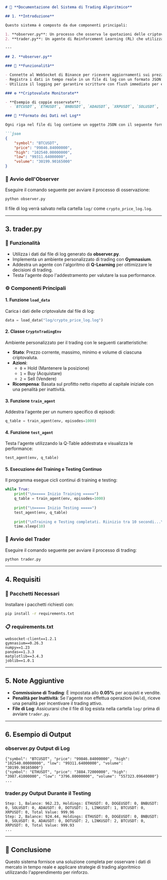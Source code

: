 ```markdown
# 📄 **Documentazione del Sistema di Trading Algoritmico**

## 1. **Introduzione**

Questo sistema è composto da due componenti principali:

1. **observer.py**: Un processo che osserva le quotazioni delle criptovalute tramite il WebSocket di Binance e registra i dati in tempo reale in un file di log.
2. **trader.py**: Un agente di Reinforcement Learning (RL) che utilizza i dati registrati per addestrare e testare una strategia di trading su più criptovalute contemporaneamente.

---

## 2. **observer.py**

### 📌 **Funzionalità**

- Connette al WebSocket di Binance per ricevere aggiornamenti sui prezzi di una lista di criptovalute.
- Registra i dati in tempo reale in un file di log con un formato JSON.
- Utilizza il logging per garantire scritture con flush immediato per evitare perdita di dati.

### ⚙️ **Criptovalute Monitorate**

- **Esempio di coppie osservate**:
  - `BTCUSDT`, `ETHUSDT`, `BNBUSDT`, `ADAUSDT`, `XRPUSDT`, `SOLUSDT`, `DOTUSDT`, `DOGEUSDT`, `MATICUSDT`, `LINKUSDT`

### 📝 **Formato dei Dati nel Log**

Ogni riga nel file di log contiene un oggetto JSON con il seguente formato:

```json
{
    "symbol": "BTCUSDT",
    "price": "99846.84000000",
    "high": "102540.00000000",
    "low": "99311.64000000",
    "volume": "30199.90165000"
}
```

### 🚀 **Avvio dell'Observer**

Eseguire il comando seguente per avviare il processo di osservazione:

```bash
python observer.py
```

Il file di log verrà salvato nella cartella `log/` come `crypto_price_log.log`.

---

## 3. **trader.py**

### 📌 **Funzionalità**

- Utilizza i dati dal file di log generato da **observer.py**.
- Implementa un ambiente personalizzato di trading con **Gymnasium**.
- Addestra un agente con l'algoritmo di **Q-Learning** per ottimizzare le decisioni di trading.
- Testa l'agente dopo l'addestramento per valutare la sua performance.

### ⚙️ **Componenti Principali**

#### 1. **Funzione `load_data`**

Carica i dati delle criptovalute dal file di log:

```python
data = load_data("log/crypto_price_log.log")
```

#### 2. **Classe `CryptoTradingEnv`**

Ambiente personalizzato per il trading con le seguenti caratteristiche:

- **Stato**: Prezzo corrente, massimo, minimo e volume di ciascuna criptovaluta.
- **Azioni**:
  - `0` = Hold (Mantenere la posizione)
  - `1` = Buy (Acquistare)
  - `2` = Sell (Vendere)
- **Ricompensa**: Basata sul profitto netto rispetto al capitale iniziale con una penalità per inattività.

#### 3. **Funzione `train_agent`**

Addestra l'agente per un numero specifico di episodi:

```python
q_table = train_agent(env, episodes=1000)
```

#### 4. **Funzione `test_agent`**

Testa l'agente utilizzando la Q-Table addestrata e visualizza le performance:

```python
test_agent(env, q_table)
```

#### 5. **Esecuzione del Training e Testing Continuo**

Il programma esegue cicli continui di training e testing:

```python
while True:
    print("\n===== Inizio Training =====")
    q_table = train_agent(env, episodes=1000)
    
    print("\n===== Inizio Testing =====")
    test_agent(env, q_table)
    
    print("\nTraining e Testing completati. Riinizio tra 10 secondi...\n")
    time.sleep(10)
```

### 📝 **Avvio del Trader**

Eseguire il comando seguente per avviare il processo di trading:

```bash
python trader.py
```

---

## 4. **Requisiti**

### 🐍 **Pacchetti Necessari**

Installare i pacchetti richiesti con:

```bash
pip install -r requirements.txt
```

### 📋 **requirements.txt**

```plaintext
websocket-client==1.2.1
gymnasium==0.26.3
numpy==1.23
pandas==1.3.3
matplotlib==3.4.3
joblib==1.0.1
```

---

## 5. **Note Aggiuntive**

- **Commissione di Trading**: È impostata allo **0.05%** per acquisti e vendite.
- **Penalità per Inattività**: Se l'agente non effettua operazioni (`Hold`), riceve una penalità per incentivare il trading attivo.
- **File di Log**: Assicurarsi che il file di log esista nella cartella `log/` prima di avviare `trader.py`.

---

## 6. **Esempio di Output**

### **observer.py** Output di Log

```
{"symbol": "BTCUSDT", "price": "99846.84000000", "high": "102540.00000000", "low": "99311.64000000", "volume": "30199.90165000"}
{"symbol": "ETHUSDT", "price": "3884.72000000", "high": "3987.41000000", "low": "3796.80000000", "volume": "557323.09640000"}
...
```

### **trader.py** Output Durante il Testing

```
Step: 1, Balance: 962.23, Holdings: ETHUSDT: 0, DOGEUSDT: 0, BNBUSDT: 0, SOLUSDT: 0, ADAUSDT: 0, DOTUSDT: 1, LINKUSDT: 1, BTCUSDT: 0, XRPUSDT: 0, Total Value: 999.96
Step: 2, Balance: 924.44, Holdings: ETHUSDT: 0, DOGEUSDT: 0, BNBUSDT: 0, SOLUSDT: 0, ADAUSDT: 0, DOTUSDT: 2, LINKUSDT: 2, BTCUSDT: 0, XRPUSDT: 0, Total Value: 999.93
...
```

---

## 🔗 **Conclusione**

Questo sistema fornisce una soluzione completa per osservare i dati di mercato in tempo reale e applicare strategie di trading algoritmico utilizzando l'apprendimento per rinforzo.
```
